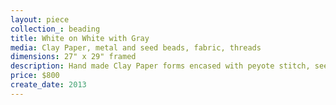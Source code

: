 ```yaml
---
layout: piece
collection_: beading
title: White on White with Gray
media: Clay Paper, metal and seed beads, fabric, threads
dimensions: 27" x 29" framed
description: Hand made Clay Paper forms encased with peyote stitch, seed beads, quilted fabric puffed, with organic focus, matted and glassed in maple frame with 2 inch depth.
price: $800
create_date: 2013
---
```


